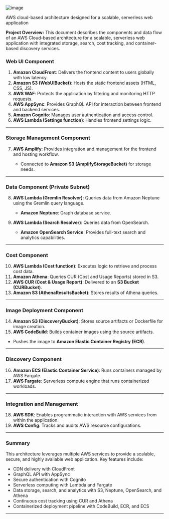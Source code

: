 ![image](https://github.com/user-attachments/assets/c7b1226f-e9c8-4560-87b6-23bf33e9c2a9)



AWS cloud-based architecture designed for a scalable, serverless web application

**Project Overview:**
This document describes the components and data flow of an AWS Cloud-based architecture for a scalable, serverless web application with integrated storage, search, cost tracking, and container-based discovery services.


### Web UI Component

1. **Amazon CloudFront**: Delivers the frontend content to users globally with low latency.
2. **Amazon S3 (WebUIBucket)**: Hosts the static frontend assets (HTML, CSS, JS).
3. **AWS WAF**: Protects the application by filtering and monitoring HTTP requests.
4. **AWS AppSync**: Provides GraphQL API for interaction between frontend and backend services.
5. **Amazon Cognito**: Manages user authentication and access control.
6. **AWS Lambda (Settings function)**: Handles frontend settings logic.

---

### Storage Management Component

7. **AWS Amplify**: Provides integration and management for the frontend and hosting workflow.

   * Connected to **Amazon S3 (AmplifyStorageBucket)** for storage needs.

---

### Data Component (Private Subnet)

8. **AWS Lambda (Gremlin Resolver)**: Queries data from Amazon Neptune using the Gremlin query language.

   * **Amazon Neptune**: Graph database service.
9. **AWS Lambda (Search Resolver)**: Queries data from OpenSearch.

   * **Amazon OpenSearch Service**: Provides full-text search and analytics capabilities.

---

### Cost Component

10. **AWS Lambda (Cost function)**: Executes logic to retrieve and process cost data.
11. **Amazon Athena**: Queries CUR (Cost and Usage Reports) stored in S3.
12. **AWS CUR (Cost & Usage Report)**: Delivered to an **S3 Bucket (CURBucket)**.
13. **Amazon S3 (AthenaResultsBucket)**: Stores results of Athena queries.

---

### Image Deployment Component

14. **Amazon S3 (DiscoveryBucket)**: Stores source artifacts or Dockerfile for image creation.
15. **AWS CodeBuild**: Builds container images using the source artifacts.

* Pushes the image to **Amazon Elastic Container Registry (ECR)**.

---

### Discovery Component

16. **Amazon ECS (Elastic Container Service)**: Runs containers managed by AWS Fargate.
17. **AWS Fargate**: Serverless compute engine that runs containerized workloads.

---

### Integration and Management

18. **AWS SDK**: Enables programmatic interaction with AWS services from within the application.
19. **AWS Config**: Tracks and audits AWS resource configurations.

---

### Summary

This architecture leverages multiple AWS services to provide a scalable, secure, and highly available web application. Key features include:

* CDN delivery with CloudFront
* GraphQL API with AppSync
* Secure authentication with Cognito
* Serverless computing with Lambda and Fargate
* Data storage, search, and analytics with S3, Neptune, OpenSearch, and Athena
* Continuous cost tracking using CUR and Athena
* Containerized deployment pipeline with CodeBuild, ECR, and ECS

---


